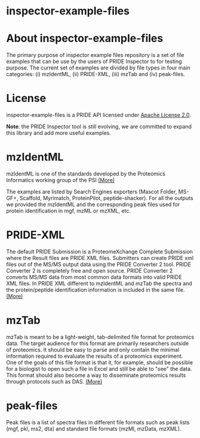 inspector-example-files
===============

# About inspector-example-files 

The primary purpose of inspector example files repository is a set of file examples that can be use by the users of PRIDE Inspector to 
for testing purpose. The current set of examples are divided by file types in four main categories: (i) mzIdentML, (ii) PRIDE-XML, (iii) mzTab and (iv) peak-files.
# License

inspector-example-files is a PRIDE API licensed under [Apache License 2.0](http://www.apache.org/licenses/LICENSE-2.0.txt).

**Note**: the PRIDE Inspector tool is still evolving, we are committed to expand this library and add more useful examples.

# mzIdentML

mzIdentML is one of the standards developed by the Proteomics Informatics working group of the PSI  [(More)](http://www.psidev.info/mzidentml)

The examples are listed by Search Engines exporters (Mascot Folder, MS-GF+, Scaffold, Myrimatch, ProteinPilot, peptide-shacker). For all the outputs we provided the mzIdentML and 
the corresponding peak files used for protein identification in mgf, mzML or mzXML, etc.

# PRIDE-XML


The default PRIDE Submission is a ProteomeXchange Complete Submission where the Result files are PRIDE XML files. Submitters can create PRIDE xml files out of the MS/MS output data using the PRIDE Converter 2 tool. 
PRIDE Converter 2 is completely free and open source. PRIDE Converter 2 converts MS/MS data from most common data formats into valid PRIDE XML files.
In PRIDE XML different to mzIdentML and mzTab the spectra and the protein/peptide identification information is included in the same file. [(More)](http://www.ebi.ac.uk/pride/help/archive/submission/pridexml)


# mzTab

mzTab is meant to be a light-weight, tab-delimited file format for proteomics data. The target audience for this format are
primarily researchers outside of proteomics. It should be easy to parse and only contain the minimal information required to
evaluate the results of a proteomics experiment. One of the goals of this file format is that it, for example, should be possible for a biologist 
to open such a file in Excel and still be able to "see" the data. This format should also become a way to disseminate proteomics
results through protocols such as DAS. [(More)](https://code.google.com/p/mztab/) 


# peak-files

Peak files is a list of spectra files in different file formats such as peak lists (mgf, pkl, ms2, dta) and standard file formats (mzMl, mzData, mzXML). 



